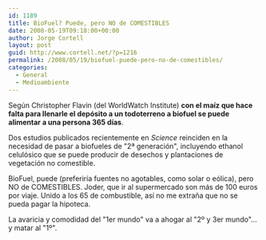 ```yaml
---
id: 1189
title: BioFuel? Puede, pero NO de COMESTIBLES
date: 2008-05-19T09:18:00+00:00
author: Jorge Cortell
layout: post
guid: http://www.cortell.net/?p=1216
permalink: /2008/05/19/biofuel-puede-pero-no-de-comestibles/
categories:
  - General
  - Medioambiente
---
```

Según Christopher Flavin (del WorldWatch Institute) **con el maíz que hace falta para llenarle el depósito a un todoterreno a biofuel se puede alimentar a una persona 365 días**.

Dos estudios publicados recientemente en _Science_ reinciden en la necesidad de pasar a biofueles de "2ª generación", incluyendo ethanol celulósico que se puede producir de desechos y plantaciones de vegetación no comestible.

BioFuel, puede (preferiría fuentes no agotables, como solar o eólica), pero NO de COMESTIBLES. Joder, que ir al supermercado son más de 100 euros por viaje. Unido a los 65 de combustible, así no me extraña que no se pueda pagar la hipoteca.

La avaricia y comodidad del "1er mundo" va a ahogar al "2º y 3er mundo"... y matar al "1º".